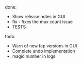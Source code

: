 done: 
 - Show release notes in GUI
 - fix - fixes the mux count issue
 - TESTS

todo:
 - Warn of new fcp versions in GUI
 - Complete undo implementation
 - magic number in logs
